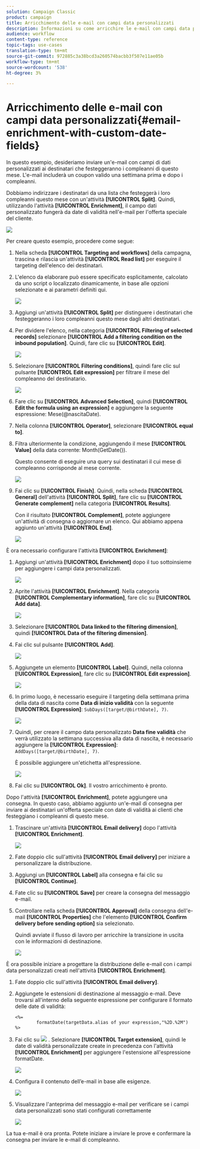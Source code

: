 ```yaml
---
solution: Campaign Classic
product: campaign
title: Arricchimento delle e-mail con campi data personalizzati
description: Informazioni su come arricchire le e-mail con campi data personalizzati
audience: workflow
content-type: reference
topic-tags: use-cases
translation-type: tm+mt
source-git-commit: 972885c3a38bcd3a260574bacbb3f507e11ae05b
workflow-type: tm+mt
source-wordcount: '538'
ht-degree: 3%

---
```



# Arricchimento delle e-mail con campi data personalizzati{#email-enrichment-with-custom-date-fields}

In questo esempio, desideriamo inviare un&#39;e-mail con campi di dati personalizzati ai destinatari che festeggeranno i compleanni di questo mese. L&#39;e-mail includerà un coupon valido una settimana prima e dopo i compleanni.

Dobbiamo indirizzare i destinatari da una lista che festeggerà i loro compleanni questo mese con un&#39;attività **[!UICONTROL Split]**. Quindi, utilizzando l&#39;attività **[!UICONTROL Enrichment]**, il campo dati personalizzato fungerà da date di validità nell&#39;e-mail per l&#39;offerta speciale del cliente.

![](assets/uc_enrichment.png)

Per creare questo esempio, procedere come segue:

1. Nella scheda **[!UICONTROL Targeting and workflows]** della campagna, trascina e rilascia un&#39;attività **[!UICONTROL Read list]** per eseguire il targeting dell&#39;elenco dei destinatari.
1. L&#39;elenco da elaborare può essere specificato esplicitamente, calcolato da uno script o localizzato dinamicamente, in base alle opzioni selezionate e ai parametri definiti qui.

   ![](assets/uc_enrichment_1.png)

1. Aggiungi un&#39;attività **[!UICONTROL Split]** per distinguere i destinatari che festeggeranno i loro compleanni questo mese dagli altri destinatari.
1. Per dividere l&#39;elenco, nella categoria **[!UICONTROL Filtering of selected records]** selezionare **[!UICONTROL Add a filtering condition on the inbound population]**. Quindi, fare clic su **[!UICONTROL Edit]**.

   ![](assets/uc_enrichment_2.png)

1. Selezionare **[!UICONTROL Filtering conditions]**, quindi fare clic sul pulsante **[!UICONTROL Edit expression]** per filtrare il mese del compleanno del destinatario.

   ![](assets/uc_enrichment_3.png)

1. Fare clic su **[!UICONTROL Advanced Selection]**, quindi **[!UICONTROL Edit the formula using an expression]** e aggiungere la seguente espressione: Mese(@nascitaDate).
1. Nella colonna **[!UICONTROL Operator]**, selezionare **[!UICONTROL equal to]**.
1. Filtra ulteriormente la condizione, aggiungendo il mese **[!UICONTROL Value]** della data corrente: Month(GetDate()).

   Questo consente di eseguire una query sui destinatari il cui mese di compleanno corrisponde al mese corrente.

   ![](assets/uc_enrichment_4.png)

1. Fai clic su **[!UICONTROL Finish]**. Quindi, nella scheda **[!UICONTROL General]** dell&#39;attività **[!UICONTROL Split]**, fare clic su **[!UICONTROL Generate complement]** nella categoria **[!UICONTROL Results]**.

   Con il risultato **[!UICONTROL Complement]**, potete aggiungere un&#39;attività di consegna o aggiornare un elenco. Qui abbiamo appena aggiunto un&#39;attività **[!UICONTROL End]**.

   ![](assets/uc_enrichment_6.png)

È ora necessario configurare l&#39;attività **[!UICONTROL Enrichment]**:

1. Aggiungi un&#39;attività **[!UICONTROL Enrichment]** dopo il tuo sottoinsieme per aggiungere i campi data personalizzati.

   ![](assets/uc_enrichment_7.png)

1. Aprite l&#39;attività **[!UICONTROL Enrichment]**. Nella categoria **[!UICONTROL Complementary information]**, fare clic su **[!UICONTROL Add data]**.

   ![](assets/uc_enrichment_8.png)

1. Selezionare **[!UICONTROL Data linked to the filtering dimension]**, quindi **[!UICONTROL Data of the filtering dimension]**.
1. Fai clic sul pulsante **[!UICONTROL Add]**.

   ![](assets/uc_enrichment_9.png)

1. Aggiungete un elemento **[!UICONTROL Label]**. Quindi, nella colonna **[!UICONTROL Expression]**, fare clic su **[!UICONTROL Edit expression]**.

   ![](assets/uc_enrichment_10.png)

1. In primo luogo, è necessario eseguire il targeting della settimana prima della data di nascita come **Data di inizio validità** con la seguente **[!UICONTROL Expression]**: `SubDays([target/@birthDate], 7)`.

   ![](assets/uc_enrichment_11.png)

1. Quindi, per creare il campo data personalizzato **Data fine validità** che verrà utilizzato la settimana successiva alla data di nascita, è necessario aggiungere la **[!UICONTROL Expression]**: `AddDays([target/@birthDate], 7)`.

   È possibile aggiungere un&#39;etichetta all&#39;espressione.

   ![](assets/uc_enrichment_12.png)

1. Fai clic su **[!UICONTROL Ok]**. Il vostro arricchimento è pronto.

Dopo l&#39;attività **[!UICONTROL Enrichment]**, potete aggiungere una consegna. In questo caso, abbiamo aggiunto un&#39;e-mail di consegna per inviare ai destinatari un&#39;offerta speciale con date di validità ai clienti che festeggiano i compleanni di questo mese.

1. Trascinare un&#39;attività **[!UICONTROL Email delivery]** dopo l&#39;attività **[!UICONTROL Enrichment]**.

   ![](assets/uc_enrichment_15.png)

1. Fate doppio clic sull&#39;attività **[!UICONTROL Email delivery]** per iniziare a personalizzare la distribuzione.
1. Aggiungi un **[!UICONTROL Label]** alla consegna e fai clic su **[!UICONTROL Continue]**.
1. Fate clic su **[!UICONTROL Save]** per creare la consegna del messaggio e-mail.
1. Controllare nella scheda **[!UICONTROL Approval]** della consegna dell&#39;e-mail **[!UICONTROL Properties]** che l&#39;elemento **[!UICONTROL Confirm delivery before sending option]** sia selezionato.

   Quindi avviate il flusso di lavoro per arricchire la transizione in uscita con le informazioni di destinazione.

   ![](assets/uc_enrichment_18.png)

È ora possibile iniziare a progettare la distribuzione delle e-mail con i campi data personalizzati creati nell&#39;attività **[!UICONTROL Enrichment]**.

1. Fate doppio clic sull&#39;attività **[!UICONTROL Email delivery]**.
1. Aggiungete le estensioni di destinazione al messaggio e-mail. Deve trovarsi all&#39;interno della seguente espressione per configurare il formato delle date di validità:

   ```
   <%=
           formatDate(targetData.alias of your expression,"%2D.%2M")  %>
   ```

1. Fai clic su ![](assets/uc_enrichment_16.png) . Selezionare **[!UICONTROL Target extension]**, quindi le date di validità personalizzate create in precedenza con l&#39;attività **[!UICONTROL Enrichment]** per aggiungere l&#39;estensione all&#39;espressione formatDate.

   ![](assets/uc_enrichment_19.png)

1. Configura il contenuto dell’e-mail in base alle esigenze.

   ![](assets/uc_enrichment_17.png)

1. Visualizzare l&#39;anteprima del messaggio e-mail per verificare se i campi data personalizzati sono stati configurati correttamente

   ![](assets/uc_enrichment_20.png)

La tua e-mail è ora pronta. Potete iniziare a inviare le prove e confermare la consegna per inviare le e-mail di compleanno.
